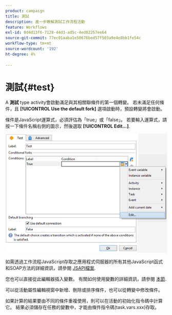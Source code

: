 ```yaml
---
product: campaign
title: 測試
description: 進一步瞭解測試工作流程活動
feature: Workflows
exl-id: 0d4d13f6-7128-44d3-ad5c-4ed02257ee64
source-git-commit: 77ec01aaba1e50676bed57f503a9e4e8bb1fe54c
workflow-type: tm+mt
source-wordcount: '192'
ht-degree: 4%

---
```


# 測試{#test}



A **測試** type activity會啟動滿足與其相關聯條件的第一個轉變。 若未滿足任何條件，且 **[!UICONTROL Use the default fork]** 選項啟動時，預設轉變將會啟動。

條件是JavaScript運算式，必須評估為「true」或「false」。 若要輸入運算式，請按一下條件名稱右側的圖示，然後選取 **[!UICONTROL Edit...]**.

![](assets/edit_test.png)

如需透過工作流程JavaScript存取之應用程式伺服器的所有其他JavaScript函式和SOAP方法的詳細資訊，請參閱 [JSAPI檔案](https://experienceleague.adobe.com/developer/campaign-api/api/index.html?lang=zh-Hant).

您也可以直接從此編輯器插入變數。 有關如何使用變數的詳細資訊，請參閱 [本節](javascript-scripts-and-templates.md#variables).

可以從活動屬性編輯視窗中新增、刪除或排序條件，也可以從轉變中修改條件。

如果計算的結果要由不同的條件重複使用，則可以在活動的初始化指令碼中計算它。 結果必須儲存在任務的變數中，才能由條件指令碼(task.vars.xxx)存取。
